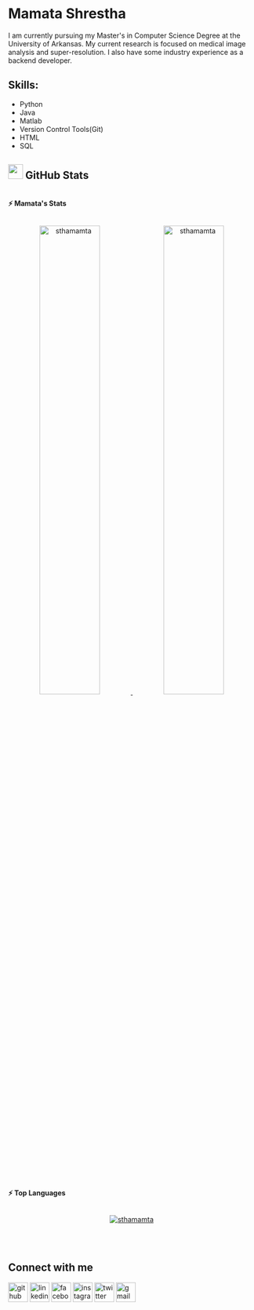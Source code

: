 # Mamata Shrestha
I am currently pursuing my Master's in Computer Science Degree at the University of Arkansas. My current research is focused on medical image analysis and super-resolution. I also have some industry experience as a backend developer.
<!---
<p align="center">
	<a href="https://github.com/sthamamta">
		<img src="https://komarev.com/ghpvc/?username=sthamamta&label=Profile%20views&color=0e75b6&style=flat" alt="sthamamta" />
	</a>
	<a href="https://github.com/sthamamta">
		<img src="https://img.shields.io/github/followers/sthamamta?label=Followers" alt="sthamamta" />
	</a>
</p>
-->
## Skills: 
* Python
* Java 
* Matlab 
* Version Control Tools(Git) 
* HTML
* SQL 


## <a href="https://github.com/sthamamta"><img src="https://www.blumbergdigital.com/wp-content/uploads/2020/10/stats-graphic-statistics-business-512.png" width="30"></a> GitHub Stats

<br/>
<summary><b>⚡ Mamata's Stats</b></summary>
<br/>
<p align="center">
	<a href="https://github.com/sthamamta">
	<img width="49.5%" src="https://github-readme-stats.vercel.app/api?username=sthamamta&show_icons=true" alt="sthamamta">
	<img width="49.5%" src="https://github-readme-streak-stats.herokuapp.com/?user=sthamamta" alt="sthamamta">
	</a>
	<br/>
</p>
<br/>


<!--
<summary><b>⚡ Activity graph</b></summary>
<br/>
<p align="center">
	<a href="https://github.com/sthamamta">
		<img src="https://activity-graph.herokuapp.com/graph?username=sthamamta&bg_color=ffffff&color=000000&line=000000&point=000000&area=true&hide_border=true" alt="sthamamta">
	</a>
</p>
<br/>
-->
<summary><b>⚡ Top Languages</b></summary>
<br/>

<p align="center">
	<a href="https://github.com/sthamamta">
	<img src="https://github-readme-stats.vercel.app/api/top-langs/?username=sthamamta&langs_count=8&layout=compact" alt="sthamamta">
	</a>
	<br/>
<br/>
</p>
<br/>

## Connect with me
[<img src='https://cdn.jsdelivr.net/npm/simple-icons@3.0.1/icons/github.svg' alt='github' height='40'>](https://github.com/sthamamta)  [<img src='https://cdn.jsdelivr.net/npm/simple-icons@3.0.1/icons/linkedin.svg' alt='linkedin' height='40'>](https://www.linkedin.com/in/mamata-shrestha/)  [<img src='https://cdn.jsdelivr.net/npm/simple-icons@3.0.1/icons/facebook.svg' alt='facebook' height='40'>](https://www.facebook.com/mamata.shrestha.3557)  [<img src='https://cdn.jsdelivr.net/npm/simple-icons@3.0.1/icons/instagram.svg' alt='instagram' height='40'>](https://www.instagram.com/mamata_stha/)  [<img src='https://cdn.jsdelivr.net/npm/simple-icons@3.0.1/icons/twitter.svg' alt='twitter' height='40'>](https://twitter.com/ShresthaMamata)  [<img src='https://cdn.jsdelivr.net/npm/simple-icons@3.0.1/icons/gmail.svg' alt='gmail' height='40'>](mamatashrestha36@gmail.com)  


